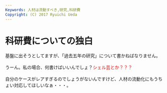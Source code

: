 ```yaml
---
Keywords: 人材は流動すべき,研究,科研費
Copyright: (C) 2017 Ryuichi Ueda
---
```


# <!--:ja-->科研費についての独白<!--:-->
<!--:ja-->基盤に出そうとしてますが、「過去五年の研究」について書かねばなりません。<br />
<br />
うーん。私の場合、何書けばいいんでしょ？<span style="color:red">シェル芸とか？？？</span><br />
<br />
自分のケースがレアすぎるのでしょうがないんですけど、人材の流動化にもうちょい対応してほしいなぁ・・・。<!--:-->
